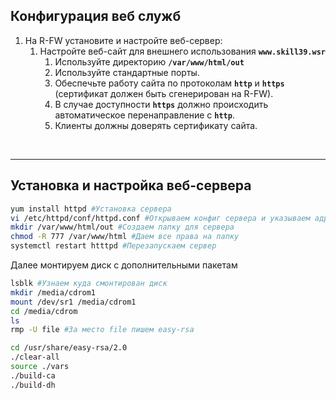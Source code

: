 ## Конфигурация веб служб

1. На R-FW установите и настройте веб-сервер:
    1. Настройте веб-сайт для внешнего использования **`www.skill39.wsr`**
        1. Используйте директорию **`/var/www/html/out`**
        1. Используйте стандартные порты.
        1. Обеспечьте работу сайта по протоколам **`http`** и **`https`** (сертификат должен быть сгенерирован на R-FW).
        1. В случае доступности **`https`** должно происходить автоматическое перенаправление с **`http`**.
        1. Клиенты должны доверять сертификату сайта.
        
        
<br>


***

## Установка и настройка веб-сервера
```bash
yum install httpd #Установка сервера
vi /etc/httpd/conf/httpd.conf #Открываем конфиг сервера и указываем адрес сайта и путь к дериктории
mkdir /var/www/html/out #Cоздаем папку для сервера
chmod -R 777 /var/www/html #Даем все права на папку
systemctl restart htttpd #Перезапускаем сервер
```

Далее монтируем диск с дополнительными пакетам<br>


```bash
lsblk #Узнаем куда смонтирован диск
mkdir /media/cdrom1
mount /dev/sr1 /media/cdrom1
cd /media/cdrom
ls
rmp -U file #За место file пишем easy-rsa

cd /usr/share/easy-rsa/2.0
./clear-all
source ./vars
./build-ca
./build-dh
```
